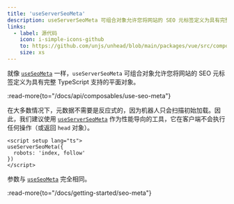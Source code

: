 ```yaml
---
title: 'useServerSeoMeta'
description: useServerSeoMeta 可组合对象允许您将网站的 SEO 元标签定义为具有完整 TypeScript 支持的平面对象。
links:
  - label: 源代码
    icon: i-simple-icons-github
    to: https://github.com/unjs/unhead/blob/main/packages/vue/src/composables/useServerSeoMeta.ts
    size: xs
---
```


就像 [`useSeoMeta`](/docs/api/composables/use-seo-meta) 一样，`useServerSeoMeta` 可组合对象允许您将网站的 SEO 元标签定义为具有完整 TypeScript 支持的平面对象。

:read-more{to="/docs/api/composables/use-seo-meta"}

在大多数情况下，元数据不需要是反应式的，因为机器人只会扫描初始加载。因此，我们建议使用 [`useServerSeoMeta`](/docs/api/composables/use-server-seo-meta) 作为性能导向的工具，它在客户端不会执行任何操作（或返回 `head` 对象）。

```vue [app.vue]
<script setup lang="ts">
useServerSeoMeta({
  robots: 'index, follow'
})
</script>
```

参数与 [`useSeoMeta`](/docs/api/composables/use-seo-meta) 完全相同。

:read-more{to="/docs/getting-started/seo-meta"}
